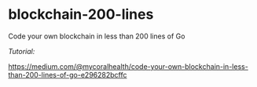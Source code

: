 # blockchain-200-lines
Code your own blockchain in less than 200 lines of Go

*Tutorial:*

https://medium.com/@mycoralhealth/code-your-own-blockchain-in-less-than-200-lines-of-go-e296282bcffc
